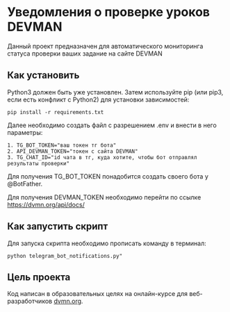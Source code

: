 # Уведомления о проверке уроков DEVMAN

Данный проект предназначен для автоматического мониторинга статуса проверки ваших задание на сайте DEVMAN


## Как установить

Python3 должен быть уже установлен. Затем используйте pip 
(или pip3, если есть конфликт с Python2) для установки зависимостей:

```pip install -r requirements.txt```

Далее необходимо создать файл с разрешением .env и внести в него параметры:

    1. TG_BOT_TOKEN="ваш токен тг бота"
    2. API_DEVMAN_TOKEN="токен с сайта DEVMAN"
    3. TG_CHAT_ID="id чата в тг, куда хотите, чтобы бот отправлял результаты проверки"

Для получения TG_BOT_TOKEN понадобится создать своего бота у @BotFather.

Для получения DEVMAN_TOKEN необходимо перейти по ссылке https://dvmn.org/api/docs/

## Как запустить скрипт

Для запуска скрипта необходимо прописать команду в терминал:

```python telegram_bot_notifications.py"```

## Цель проекта

Код написан в образовательных целях на онлайн-курсе для веб-разработчиков [dvmn.org](https://dvmn.org).